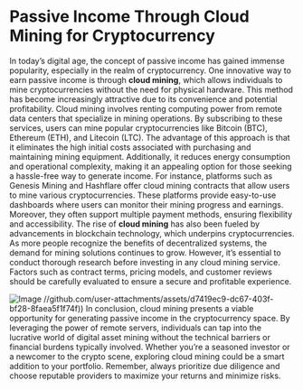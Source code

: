 # Passive Income Through Cloud Mining for Cryptocurrency
In today’s digital age, the concept of passive income has gained immense popularity, especially in the realm of cryptocurrency. One innovative way to earn passive income is through **cloud mining**, which allows individuals to mine cryptocurrencies without the need for physical hardware. This method has become increasingly attractive due to its convenience and potential profitability.
Cloud mining involves renting computing power from remote data centers that specialize in mining operations. By subscribing to these services, users can mine popular cryptocurrencies like Bitcoin (BTC), Ethereum (ETH), and Litecoin (LTC). The advantage of this approach is that it eliminates the high initial costs associated with purchasing and maintaining mining equipment. Additionally, it reduces energy consumption and operational complexity, making it an appealing option for those seeking a hassle-free way to generate income.
For instance, platforms such as Genesis Mining and Hashflare offer cloud mining contracts that allow users to mine various cryptocurrencies. These platforms provide easy-to-use dashboards where users can monitor their mining progress and earnings. Moreover, they often support multiple payment methods, ensuring flexibility and accessibility.
The rise of **cloud mining** has also been fueled by advancements in blockchain technology, which underpins cryptocurrencies. As more people recognize the benefits of decentralized systems, the demand for mining solutions continues to grow. However, it’s essential to conduct thorough research before investing in any cloud mining service. Factors such as contract terms, pricing models, and customer reviews should be carefully evaluated to ensure a secure and profitable experience.

![Image](https://github.com/user-attachments/assets/d7419ec9-dc67-403f-bf28-8faea5f1f74f)
 //github.com/user-attachments/assets/d7419ec9-dc67-403f-bf28-8faea5f1f74f))
In conclusion, cloud mining presents a viable opportunity for generating passive income in the cryptocurrency space. By leveraging the power of remote servers, individuals can tap into the lucrative world of digital asset mining without the technical barriers or financial burdens typically involved. Whether you’re a seasoned investor or a newcomer to the crypto scene, exploring cloud mining could be a smart addition to your portfolio. Remember, always prioritize due diligence and choose reputable providers to maximize your returns and minimize risks.
